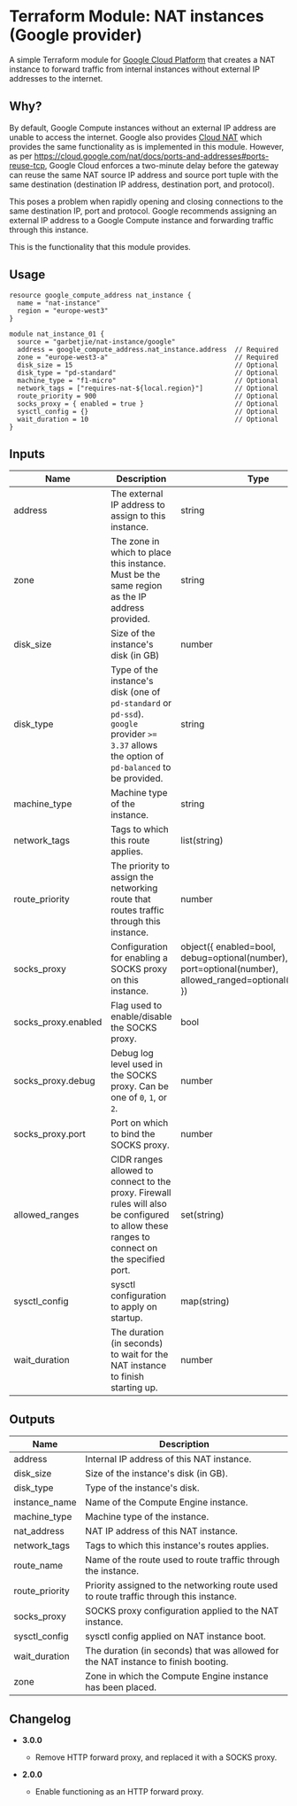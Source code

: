 Terraform Module: NAT instances (Google provider)
=================================================

A simple Terraform module for [Google Cloud Platform](https://cloud.google.com/) that creates a NAT instance to forward
traffic from internal instances without external IP addresses to the internet.

## Why?

By default, Google Compute instances without an external IP address are unable to access the internet. Google also provides
[Cloud NAT](https://cloud.google.com/nat/docs/overview) which provides the same functionality as is implemented in this
module. However, as per https://cloud.google.com/nat/docs/ports-and-addresses#ports-reuse-tcp, Google Cloud enforces a
two-minute delay before the gateway can reuse the same NAT source IP address and source port tuple with the same
destination (destination IP address, destination port, and protocol).

This poses a problem when rapidly opening and closing connections to the same destination IP, port and protocol. Google
recommends assigning an external IP address to a Google Compute instance and forwarding traffic through this instance.

This is the functionality that this module provides.

## Usage

```hcl-terraform
resource google_compute_address nat_instance {
  name = "nat-instance"
  region = "europe-west3"
}

module nat_instance_01 {
  source = "garbetjie/nat-instance/google"
  address = google_compute_address.nat_instance.address  // Required
  zone = "europe-west3-a"                                // Required
  disk_size = 15                                         // Optional
  disk_type = "pd-standard"                              // Optional
  machine_type = "f1-micro"                              // Optional
  network_tags = ["requires-nat-${local.region}"]        // Optional
  route_priority = 900                                   // Optional
  socks_proxy = { enabled = true }                       // Optional
  sysctl_config = {}                                     // Optional
  wait_duration = 10                                     // Optional
}
```

## Inputs

| Name                | Description                                                                                                                                    | Type                                                                                                          | Default                            | Required |
|---------------------|------------------------------------------------------------------------------------------------------------------------------------------------|---------------------------------------------------------------------------------------------------------------|------------------------------------|----------|
| address             | The external IP address to assign to this instance.                                                                                            | string                                                                                                        |                                    | Yes      |
| zone                | The zone in which to place this instance. Must be the same region as the IP address provided.                                                  | string                                                                                                        |                                    | Yes      |
| disk_size           | Size of the instance's disk (in GB)                                                                                                            | number                                                                                                        | `15`                               | No       |
| disk_type           | Type of the instance's disk (one of `pd-standard` or `pd-ssd`). `google` provider `>= 3.37` allows the option of `pd-balanced` to be provided. | string                                                                                                        | `pd-standard`                      | No       |
| machine_type        | Machine type of the instance.                                                                                                                  | string                                                                                                        | `f1-micro`                         | No       |
| network_tags        | Tags to which this route applies.                                                                                                              | list(string)                                                                                                  | `["requires-nat-${local.region}"]` | No       |
| route_priority      | The priority to assign the networking route that routes traffic through this instance.                                                         | number                                                                                                        | `900`                              | No       |
| socks_proxy         | Configuration for enabling a SOCKS proxy on this instance.                                                                                     | object({ enabled=bool, debug=optional(number), port=optional(number), allowed_ranged=optional(set(string)) }) | `{ enabled = false }`              | No       |
| socks_proxy.enabled | Flag used to enable/disable the SOCKS proxy.                                                                                                   | bool                                                                                                          | `false`                            | No       |
| socks_proxy.debug   | Debug log level used in the SOCKS proxy. Can be one of `0`, `1`, or `2`.                                                                       | number                                                                                                        | `0`                                | No       |
| socks_proxy.port    | Port on which to bind the SOCKS proxy.                                                                                                         | number                                                                                                        | `8888`                             | No       |
| allowed_ranges      | CIDR ranges allowed to connect to the proxy. Firewall rules will also be configured to allow these ranges to connect on the specified port.    | set(string)                                                                                                   | `[]`                               | No       |
| sysctl_config       | sysctl configuration to apply on startup.                                                                                                      | map(string)                                                                                                   | `{}`                               | No       |
| wait_duration       | The duration (in seconds) to wait for the NAT instance to finish starting up.                                                                  | number                                                                                                        | `10`                               | No       |


## Outputs

| Name           | Description                                                                            |
|----------------|----------------------------------------------------------------------------------------|
| address        | Internal IP address of this NAT instance.                                              |
| disk_size      | Size of the instance's disk (in GB).                                                   |
| disk_type      | Type of the instance's disk.                                                           |
| instance_name  | Name of the Compute Engine instance.                                                   |
| machine_type   | Machine type of the instance.                                                          |
| nat_address    | NAT IP address of this NAT instance.                                                   |
| network_tags   | Tags to which this instance's routes applies.                                          |
| route_name     | Name of the route used to route traffic through the instance.                          |
| route_priority | Priority assigned to the networking route used to route traffic through this instance. |
| socks_proxy    | SOCKS proxy configuration applied to the NAT instance.                                 |
| sysctl_config  | sysctl config applied on NAT instance boot.                                            |
| wait_duration  | The duration (in seconds) that was allowed for the NAT instance to finish booting.     |
| zone           | Zone in which the Compute Engine instance has been placed.                             |



## Changelog

* **3.0.0**
  * Remove HTTP forward proxy, and replaced it with a SOCKS proxy.

* **2.0.0**
  * Enable functioning as an HTTP forward proxy.
